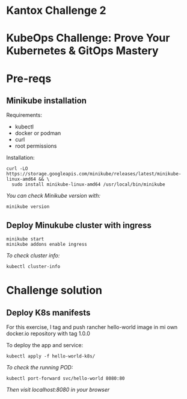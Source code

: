 # Kantox Challenge 2
# KubeOps Challenge: Prove Your Kubernetes & GitOps Mastery

# Pre-reqs
## Minikube installation
Requirements:
- kubectl
- docker or podman
- curl
- root permissions

Installation:
```
curl -LO https://storage.googleapis.com/minikube/releases/latest/minikube-linux-amd64 && \
  sudo install minikube-linux-amd64 /usr/local/bin/minikube
```
*You can check Minikube version with:*
```
minikube version
```
## Deploy Minukube cluster with ingress
```
minikube start
minikube addons enable ingress
```
*To check cluster info:*
```
kubectl cluster-info
```

# Challenge solution
## Deploy K8s manifests
For this exercise, I tag and push rancher hello-world image in mi own docker.io repository with tag 1.0.0

To deploy the app and service:
```
kubectl apply -f hello-world-k8s/
```
*To check the running POD:*
```
kubectl port-forward svc/hello-world 8080:80
```
*Then visit localhost:8080 in your browser*
